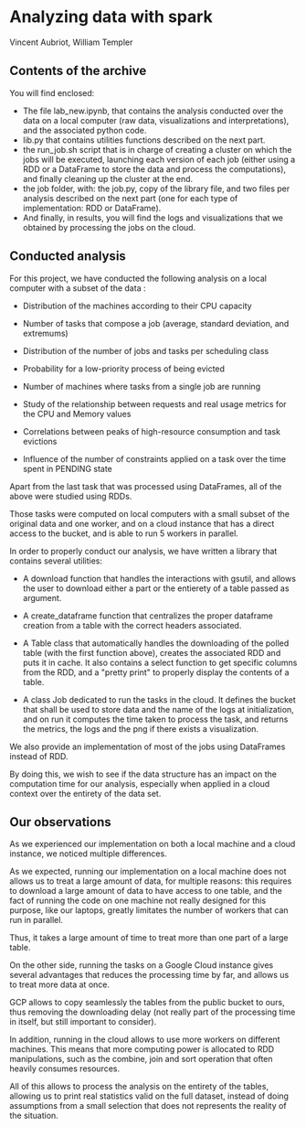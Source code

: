 # Analyzing data with spark

Vincent Aubriot, William Templer

## Contents of the archive

You will find enclosed:

- The file lab_new.ipynb, that contains the analysis conducted over the data on a local computer (raw data, visualizations and interpretations), and the associated python code.
- lib.py that contains utilities functions described on the next part.
- the run_job.sh script that is in charge of creating a cluster on which the jobs will be executed, launching each version of each job (either using a RDD or a DataFrame to store the data and process the computations), and finally cleaning up the cluster at the end.
- the job folder, with: the job.py, copy of the library file, and two files per analysis described on the next part (one for each type of implementation: RDD or DataFrame).
- And finally, in results, you will find the logs and visualizations that we obtained by processing the jobs on the cloud.

## Conducted analysis

For this project, we have conducted the following analysis on a local computer with a subset of the data :

- Distribution of the machines according to their CPU capacity

- Number of tasks that compose a job (average, standard deviation, and extremums)

- Distribution of the number of jobs and tasks per scheduling class

- Probability for a low-priority process of being evicted

- Number of machines where tasks from a single job are running

- Study of the relationship between requests and real usage metrics for the CPU and Memory values

- Correlations between peaks of high-resource consumption and task evictions

- Influence of the number of constraints applied on a task over the time spent in PENDING state

Apart from the last task that was processed using DataFrames, all of the above were studied using RDDs.

Those tasks were computed on local computers with a small subset of the original data and one worker, and on a cloud instance that has a direct access to the bucket, and is able to run 5 workers in parallel.

In order to properly conduct our analysis, we have written a library that contains several utilities:

- A download function that handles the interactions with gsutil, and allows the user to download either a part or the entierety of a table passed as argument.
  
- A create_dataframe function that centralizes the proper dataframe creation from a table with the correct headers associated.

- A Table class that automatically handles the downloading of the polled table (with the first function above), creates the associated RDD and puts it in cache. It also contains a select function to get specific columns from the RDD, and a "pretty print" to properly display the contents of a table.

- A class Job dedicated to run the tasks in the cloud. It defines the bucket that shall be used to store data and the name of the logs at initialization, and on run it computes the time taken to process the task, and returns the metrics, the logs and the png if there exists a visualization.

We also provide an implementation of most of the jobs using DataFrames instead of RDD.

By doing this, we wish to see if the data structure has an impact on the computation time for our analysis, especially when applied in a cloud context over the entirety of the data set.

## Our observations

As we experienced our implementation on both a local machine and a cloud instance, we noticed multiple differences.

As we expected, running our implementation on a local machine does not allows us to treat a large amount of data, for multiple reasons: this requires to download a large amount of data to have access to one table, and the fact of running the code on one machine not really designed for this purpose, like our laptops, greatly limitates the number of workers that can run in parallel. 

Thus, it takes a large amount of time to treat more than one part of a large table.

On the other side, running the tasks on a Google Cloud instance gives several advantages that reduces the processing time by far, and allows us to treat more data at once.

GCP allows to copy seamlessly the tables from the public bucket to ours, thus removing the downloading delay (not really part of the processing time in itself, but still important to consider).

In addition, running in the cloud allows to use more workers on different machines. This means that more computing power is allocated to RDD manipulations, such as the combine, join and sort operation that often heavily consumes resources.

All of this allows to process the analysis on the entirety of the tables, allowing us to print real statistics valid on the full dataset, instead of doing assumptions from a small selection that does not represents the reality of the situation.